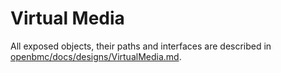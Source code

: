 # Virtual Media

All exposed objects, their paths and interfaces are described in
[openbmc/docs/designs/VirtualMedia.md][design].

[design]: https://github.com/openbmc/docs/blob/master/designs/VirtualMedia.md
